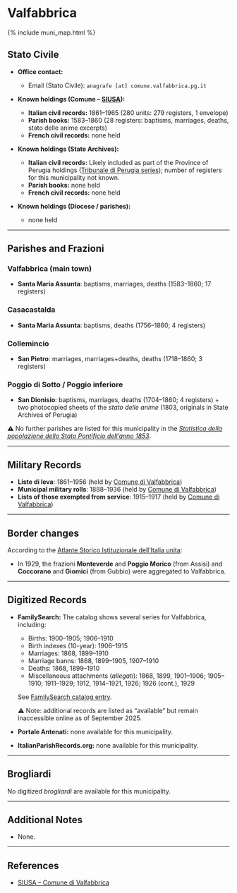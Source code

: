 # Valfabbrica

{% include muni_map.html %}

## Stato Civile

* **Office contact:**

  * Email (Stato Civile): `anagrafe [at] comune.valfabbrica.pg.it`

* **Known holdings (Comune – [SIUSA](https://siusa-archivi.cultura.gov.it/cgi-bin/siusa/pagina.pl?TipoPag=comparc&Chiave=178904)):**

  * **Italian civil records:** 1861–1965 (280 units: 279 registers, 1 envelope)
  * **Parish books:** 1583–1860 (28 registers: baptisms, marriages, deaths, stato delle anime excerpts)
  * **French civil records:** none held

* **Known holdings (State Archives):**

  * **Italian civil records:** Likely included as part of the Province of Perugia holdings ([Tribunale di Perugia series](http://dati.san.beniculturali.it/SAN/complarc_IT-AS-PG_san.cat.complArch.96907)); number of registers for this municipality not known.
  * **Parish books:** none held
  * **French civil records:** none held

* **Known holdings (Diocese / parishes):**

  * none held

---

## Parishes and Frazioni

### Valfabbrica (main town)

* **Santa Maria Assunta**: baptisms, marriages, deaths (1583–1860; 17 registers)

### Casacastalda

* **Santa Maria Assunta**: baptisms, deaths (1756–1860; 4 registers)

### Collemincio

* **San Pietro**: marriages, marriages+deaths, deaths (1718–1860; 3 registers)

### Poggio di Sotto / Poggio inferiore

* **San Dionisio**: baptisms, marriages, deaths (1704–1860; 4 registers) + two photocopied sheets of the *stato delle anime* (1803, originals in State Archives of Perugia)

⚠️ No further parishes are listed for this municipality in the *[Statistica della popolazione dello Stato Pontificio dell’anno 1853](https://www.google.it/books/edition/Statistics_della_popolazione_dello_Stato/v6dCAQAAMAAJ)*.

---

## Military Records

* **Liste di leva**: 1861–1956 (held by [Comune di Valfabbrica](https://siusa-archivi.cultura.gov.it/cgi-bin/siusa/pagina.pl?TipoPag=comparc&Chiave=179091&RicVM=ricercasemplice&RicProgetto=reg%2dumb&RicPag=2&RicFrmRicSemplice=Liste%20di%20leva&RicSez=complessi))
* **Municipal military rolls**: 1888–1936 (held by [Comune di Valfabbrica](https://siusa-archivi.cultura.gov.it/cgi-bin/siusa/pagina.pl?TipoPag=comparc&Chiave=179091&RicVM=ricercasemplice&RicProgetto=reg%2dumb&RicPag=2&RicFrmRicSemplice=Liste%20di%20leva&RicSez=complessi))
* **Lists of those exempted from service**: 1915–1917 (held by [Comune di Valfabbrica](https://siusa-archivi.cultura.gov.it/cgi-bin/siusa/pagina.pl?TipoPag=comparc&Chiave=179091&RicVM=ricercasemplice&RicProgetto=reg%2dumb&RicPag=2&RicFrmRicSemplice=Liste%20di%20leva&RicSez=complessi))

---

## Border changes

According to the [Atlante Storico Istituzionale dell’Italia unita](http://dati.san.beniculturali.it/asi/local/detail.html?UA05127):

* In 1929, the frazioni **Monteverde** and **Poggio Morico** (from Assisi) and **Coccorano** and **Giomici** (from Gubbio) were aggregated to Valfabbrica.

---

## Digitized Records

* **FamilySearch:** The catalog shows several series for Valfabbrica, including:

  * Births: 1900–1905; 1906–1910
  * Birth indexes (10-year): 1906–1915
  * Marriages: 1868, 1899–1910
  * Marriage banns: 1868, 1899–1905, 1907–1910
  * Deaths: 1868, 1899–1910
  * Miscellaneous attachments (*allegati*): 1868, 1899, 1901–1906; 1905–1910; 1911–1929; 1912, 1914–1921, 1926; 1926 (cont.), 1929

  See [FamilySearch catalog entry](https://www.familysearch.org/en/search/catalog/758043).

  ⚠️ Note: additional records are listed as “available” but remain inaccessible online as of September 2025.

* **Portale Antenati:** none available for this municipality.

* **ItalianParishRecords.org:** none available for this municipality.

---

## Brogliardi

No digitized *brogliardi* are available for this municipality.

---

## Additional Notes

* None.

---

## References

* [SIUSA – Comune di Valfabbrica](https://siusa-archivi.cultura.gov.it/cgi-bin/siusa/pagina.pl?TipoPag=comparc&Chiave=178904)
